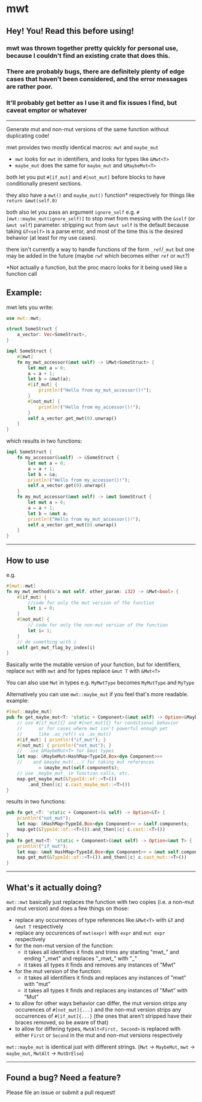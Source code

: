 # mwt

## Hey! You! Read this before using!

### mwt was thrown together pretty quickly for personal use, because I couldn't find an existing crate that does this.
### There are probably bugs, there are definitely plenty of edge cases that haven't been considered, and the error messages are rather poor.
### It'll probably get better as I use it and fix issues I find, but caveat emptor or whatever

---

Generate mut and non-mut versions of the same function without duplicating code!

mwt provides two mostly identical macros: `mwt` and `maybe_mut`
 - `mwt` looks for `mwt` in identifiers, and looks for types like `&Mwt<T>`
 - `maybe_mut` does the same for `maybe_mut` and `&MaybeMut<T>`

 both let you put `#[if_mut]` and `#[not_mut]` before blocks to have conditionally present sections.

 they also have a `mwt()` and `maybe_mut()` function* respectively for things like `return &mwt(self.0)`

 both also let you pass an argument `ignore_self` e.g. `#[mwt::maybe_mut(ignore_self)]` to stop mwt from messing with the `&self` (or `&mut self`) parameter. stripping `mut` from `&mut self` is the default because taking `&T<self>` is a parse error, and most of the time this is the desired behavior (at least for my use cases).

 there isn't currently a way to handle functions of the form `_ref`/`_mut` but one may be added in the future (maybe `rwf` which becomes either `ref` or `mut`?)


 *Not actually a function, but the proc macro looks for it being used like a function call

## Example:

mwt lets you write:

```Rust
use mwt::mwt;

struct SomeStruct {
    a_vector: Vec<SomeStruct>,
}

impl SomeStruct {
    #[mwt]
    fn my_mwt_accessor(&mut self) -> &Mwt<SomeStruct> {
        let mut a = 0;
        a = a + 1;
        let b = &mwt(a);
        #[if_mut] {
            println!("Hello from my_mut_accessor()!");
        }
        #[not_mut] {
            println!("Hello from my_accessor()!");
        }
        self.a_vector.get_mwt(0).unwrap()
    }
}
```

which results in two functions:

```Rust
impl SomeStruct {
    fn my_accessor(&self) -> &SomeStruct {
        let mut a = 0;
        a = a + 1;
        let b = &a;
        println!("Hello from my_accessor()!");
        self.a_vector.get(0).unwrap()
    }
    fn my_mut_accessor(&mut self) -> &mut SomeStruct {
        let mut a = 0;
        a = a + 1;
        let b = &mut a;
        println!("Hello from my_mut_accessor()!");
        self.a_vector.get_mut(0).unwrap()
    }
}
```
---
## How to use

e.g.

```Rust
#[mwt::mwt]
fn my_mwt_method(&'a mut self, other_param: i32) -> &Mwt<bool> {
    #[if_mut] {
        //code for only the mut version of the function
        let i = 0;
    }
    #[not_mut] {
        // code for only the non-mut version of the function
        let i= 1;
    }
    // do something with i
    self.get_mwt_flag_by_index(i)
}
```

Basically write the mutable version of your function, but for identifiers, replace `mut` with `mwt` and for types replace `&mut T` with `&Mwt<T>`

You can also use `Mwt` in types e.g. `MyMwtType` becomes `MyMutType` and `MyType`

Alternatively you can use `mwt::maybe_mut` if you feel that's more readable. example:

```Rust
#[mwt::maybe_mut]
pub fn get_maybe_mut<T: 'static + Component>(&mut self) -> Option<&MaybeMut<T>> {
    // use #[if_mut]{} and #[not_mut]{} for conditional behavior
    //      or for cases where mwt isn't powerful enough yet
    //      like .as_ref() vs .as_mut()
    #[if_mut] { println!("if_mut"); }
    #[not_mut] { println!("not_mut"); }
    //   use &MaybeMut<T> for &mut types
    let map: &MaybeMut<HashMap<TypeId,Box<dyn Component>>>
    //    and &maybe_mut(...) for taking mut references
            = &maybe_mut(self.components);
    // use _maybe_mut_ in function calls, etc.
    map.get_maybe_mut(&TypeId::of::<T>())
        .and_then(|c| c.cast_maybe_mut::<T>())
}
```
results in two functions:
```Rust
pub fn get_<T: 'static + Component>(& self) -> Option<&T> {
    println!("not_mut"); 
    let map: &HashMap<TypeId,Box<dyn Component>> = &self.components;
    map.get(&TypeId::of::<T>()).and_then(|c| c.cast::<T>())
}
pub fn get_mut<T: 'static + Component>(&mut self) -> Option<&mut T> {
    println!("if_mut");
    let map: &mut HashMap<TypeId,Box<dyn Component>> = &mut self.components;
    map.get_mut(&TypeId::of::<T>()).and_then(|c| c.cast_mut::<T>())
}
```

---
## What's it actually doing?

`mwt::mwt` basically just replaces the function with two copies (i.e. a non-mut and mut version) and does a few things on those:

 - replace any occurrences of type references like `&Mwt<T>` with `&T` and `&mut T` respectively
 - replace any occurences of `mwt(expr)` with `expr` and `mut expr` respectively
 - for the non-mut version of the function:
    - it takes all identifiers it finds and trims any starting "mwt\_" and ending "\_mwt" and replaces "\_mwt\_" with "\_"
    - it takes all types it finds and removes any instances of "Mwt"
 - for the mut version of the function:
    - it takes all identifiers it finds and replaces any instances of "mwt" with "mut"
    - it takes all types it finds and replaces any instances of "Mwt" with "Mut"
 - to allow for other ways behavior can differ, the mut version strips any occurences of `#[not_mut]{...}` and the non-mut version strips any occurrences of `#[if_mut]{...}` (the ones that aren't stripped have their braces removed, so be aware of that)
 - to allow for differing types, `MwtAlt<First, Second>` is replaced with either `First` or `Second` in the mut and non-mut versions respectively

 `mwt::maybe_mut` is identical just with different strings.
 (`Mwt` -> `MaybeMut`, `mwt` -> `maybe_mut`, `MwtAlt` -> `MutOrElse`)


---
## Found a bug? Need a feature?

Please file an issue or submit a pull request!
